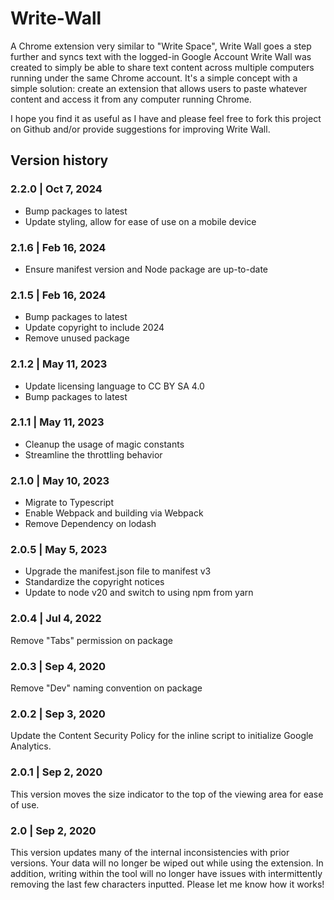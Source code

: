 Write-Wall
==========

A Chrome extension very similar to "Write Space", Write Wall goes a step further and syncs text with the logged-in Google Account
Write Wall was created to simply be able to share text content across multiple computers running under the same Chrome account. It's a simple concept with a simple solution: create an extension that allows users to paste whatever content and access it from any computer running Chrome.

I hope you find it as useful as I have and please feel free to fork this project on Github and/or provide suggestions for improving Write Wall.

## Version history

### 2.2.0 | Oct 7, 2024
- Bump packages to latest
- Update styling, allow for ease of use on a mobile device

### 2.1.6 | Feb 16, 2024
- Ensure manifest version and Node package are up-to-date 

### 2.1.5 | Feb 16, 2024
- Bump packages to latest
- Update copyright to include 2024
- Remove unused package

### 2.1.2 | May 11, 2023
- Update licensing language to CC BY SA 4.0
- Bump packages to latest

### 2.1.1 | May 11, 2023
- Cleanup the usage of magic constants
- Streamline the throttling behavior

### 2.1.0 | May 10, 2023
- Migrate to Typescript
- Enable Webpack and building via Webpack
- Remove Dependency on lodash

### 2.0.5 | May 5, 2023
- Upgrade the manifest.json file to manifest v3
- Standardize the copyright notices
- Update to node v20 and switch to using npm from yarn

### 2.0.4 | Jul 4, 2022
Remove "Tabs" permission on package

### 2.0.3 | Sep 4, 2020
Remove "Dev" naming convention on package

### 2.0.2 | Sep 3, 2020
Update the Content Security Policy for the inline script to initialize Google Analytics.

### 2.0.1 | Sep 2, 2020
This version moves the size indicator to the top of the viewing area for ease of use.

### 2.0 | Sep 2, 2020
This version updates many of the internal inconsistencies with prior versions. Your data will no longer be wiped out while using the extension. In addition, writing within the tool will no longer have issues with intermittently removing the last few characters inputted. Please let me know how it works!
